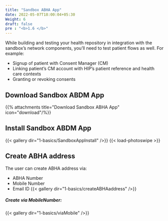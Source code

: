 ```yaml
---
title: "Sandbox ABHA App"
date: 2022-05-07T18:00:04+05:30
Weight: 6
draft: false
pre : "<b>1.6 </b>"
---
```


While building and testing your health repository in integration with the sandbox’s network components, you’ll need to test patient flows as well. For example:

- Signup of patient with Consent Manager (CM)
- Linking patient’s CM account with HIP’s patient reference and health care contexts
- Granting or revoking consents

## Download Sandbox ABDM App

{{% attachments title="Download Sandbox ABHA App" icon="download"/%}}

## Install Sandbox ABDM App
{{< gallery dir="1-basics/SandboxAppInstall" />}} {{< load-photoswipe >}}

## Create ABHA address
The user can create ABHA address via:
 - ABHA Number
 - Mobile Number
 - Email ID
{{< gallery dir="1-basics/createABHAaddress" />}} 
 
##### Create via MobileNumber:
{{< gallery dir="1-basics/viaMobile" />}} 

